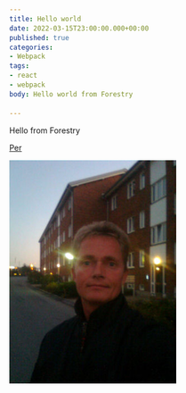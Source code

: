 ```yaml
---
title: Hello world
date: 2022-03-15T23:00:00.000+00:00
published: true
categories:
- Webpack
tags:
- react
- webpack
body: Hello world from Forestry

---
```

Hello from Forestry

[Per](/images-posts/Per "Per")

![](/static/images-posts/Per.jpg)